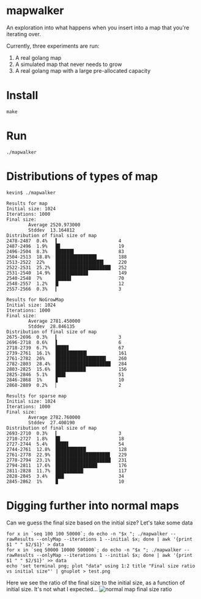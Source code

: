 # mapwalker
An exploration into what happens when you insert into a map that you're iterating over.

Currently, three experiments are run:
1. A real golang map
2. A simulated map that never needs to grow
3. A real golang map with a large pre-allocated capacity

# Install
```
make
```

# Run
```
./mapwalker
```

# Distributions of types of map
```
kevin$ ./mapwalker

Results for map
Initial size: 1024
Iterations: 1000
Final size:
        Average 2520.973000
        Stddev  13.164812
Distribution of final size of map
2478-2487  0.4%   ▍                      4
2487-2496  1.9%   █▋                     19
2496-2504  8.3%   ██████▋                83
2504-2513  18.8%  ███████████████        188
2513-2522  22%    █████████████████▌     220
2522-2531  25.2%  ████████████████████▏  252
2531-2540  14.9%  ███████████▉           149
2540-2548  7%     █████▋                 70
2548-2557  1.2%   █                      12
2557-2566  0.3%   ▎                      3

Results for NoGrowMap
Initial size: 1024
Iterations: 1000
Final size:
        Average 2781.450000
        Stddev  28.846135
Distribution of final size of map
2675-2696  0.3%   ▎                      3
2696-2718  0.6%   ▌                      6
2718-2739  6.7%   ████▊                  67
2739-2761  16.1%  ███████████▍           161
2761-2782  26%    ██████████████████▍    260
2782-2803  28.4%  ████████████████████▏  284
2803-2825  15.6%  ███████████            156
2825-2846  5.1%   ███▋                   51
2846-2868  1%     ▊                      10
2868-2889  0.2%   ▏                      2

Results for sparse map
Initial size: 1024
Iterations: 1000
Final size:
        Average 2782.760000
        Stddev  27.400190
Distribution of final size of map
2693-2710  0.3%   ▎                      3
2710-2727  1.8%   █▋                     18
2727-2744  5.4%   ████▋                  54
2744-2761  12.8%  ███████████▏           128
2761-2778  22.9%  ███████████████████▉   229
2778-2794  23.1%  ████████████████████▏  231
2794-2811  17.6%  ███████████████▎       176
2811-2828  11.7%  ██████████▏            117
2828-2845  3.4%   ███                    34
2845-2862  1%     ▉                      10
```

# Digging further into normal maps
Can we guess the final size based on the initial size? Let's take some data

```
for x in `seq 100 100 50000`; do echo -n "$x "; ./mapwalker --rawResults --onlyMap --iterations 1 --initial $x; done | awk '{print $1 " " $2/$1}' > data
for x in `seq 50000 10000 500000`; do echo -n "$x "; ./mapwalker --rawResults --onlyMap --iterations 1 --initial $x; done | awk '{print $1 " " $2/$1}' >> data
echo 'set terminal png; plot "data" using 1:2 title "Final size ratio vs initial size"' | gnuplot > test.png
```

Here we see the ratio of the final size to the initial size, as a function of initial size. It's
not what I expected...
![normal map final size ratio](https://github.com/kwojcik/mapwalker/images/1.png)
